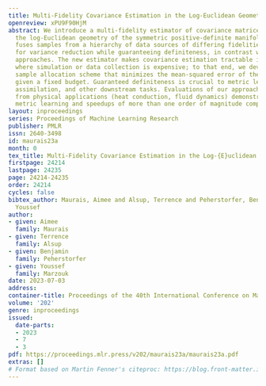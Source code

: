```yaml
---
title: Multi-Fidelity Covariance Estimation in the Log-Euclidean Geometry
openreview: xPU9F90HjM
abstract: We introduce a multi-fidelity estimator of covariance matrices that employs
  the log-Euclidean geometry of the symmetric positive-definite manifold. The estimator
  fuses samples from a hierarchy of data sources of differing fidelities and costs
  for variance reduction while guaranteeing definiteness, in contrast with previous
  approaches. The new estimator makes covariance estimation tractable in applications
  where simulation or data collection is expensive; to that end, we develop an optimal
  sample allocation scheme that minimizes the mean-squared error of the estimator
  given a fixed budget. Guaranteed definiteness is crucial to metric learning, data
  assimilation, and other downstream tasks. Evaluations of our approach using data
  from physical applications (heat conduction, fluid dynamics) demonstrate more accurate
  metric learning and speedups of more than one order of magnitude compared to benchmarks.
layout: inproceedings
series: Proceedings of Machine Learning Research
publisher: PMLR
issn: 2640-3498
id: maurais23a
month: 0
tex_title: Multi-Fidelity Covariance Estimation in the Log-{E}uclidean Geometry
firstpage: 24214
lastpage: 24235
page: 24214-24235
order: 24214
cycles: false
bibtex_author: Maurais, Aimee and Alsup, Terrence and Peherstorfer, Benjamin and Marzouk,
  Youssef
author:
- given: Aimee
  family: Maurais
- given: Terrence
  family: Alsup
- given: Benjamin
  family: Peherstorfer
- given: Youssef
  family: Marzouk
date: 2023-07-03
address: 
container-title: Proceedings of the 40th International Conference on Machine Learning
volume: '202'
genre: inproceedings
issued:
  date-parts:
  - 2023
  - 7
  - 3
pdf: https://proceedings.mlr.press/v202/maurais23a/maurais23a.pdf
extras: []
# Format based on Martin Fenner's citeproc: https://blog.front-matter.io/posts/citeproc-yaml-for-bibliographies/
---
```

